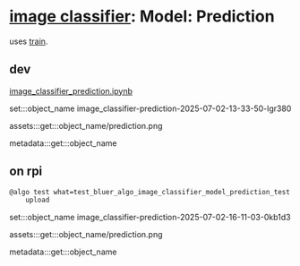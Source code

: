 # [image classifier](../image_classifier.md): Model: Prediction

uses [train](./image_classifier/model/train.md).

## dev

[image_classifier_prediction.ipynb](../../notebooks/image_classifier_prediction-v4.ipynb)

set:::object_name image_classifier-prediction-2025-07-02-13-33-50-lgr380

assets:::get:::object_name/prediction.png

metadata:::get:::object_name

## on rpi

```bash
@algo test what=test_bluer_algo_image_classifier_model_prediction_test \
    upload
```

set:::object_name image_classifier-prediction-2025-07-02-16-11-03-0kb1d3

assets:::get:::object_name/prediction.png

metadata:::get:::object_name